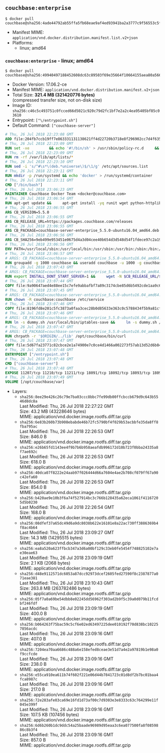 ## `couchbase:enterprise`

```console
$ docker pull couchbase@sha256:4ade44792ab55ffa5fb68eae9af4ed93941ba2a3777c9f56553c5f8f96e9dc19
```

-	Manifest MIME: `application/vnd.docker.distribution.manifest.list.v2+json`
-	Platforms:
	-	linux; amd64

### `couchbase:enterprise` - linux; amd64

```console
$ docker pull couchbase@sha256:49940497188452608dc63c89503f69e35664f10664155aea80a56684d419f236
```

-	Docker Version: 17.06.2-ce
-	Manifest MIME: `application/vnd.docker.distribution.manifest.v2+json`
-	Total Size: **321.4 MB (321420776 bytes)**  
	(compressed transfer size, not on-disk size)
-	Image ID: `sha256:c46c5c493751c0fcced66d5021c920c79d2fc1bf7e2a2c4ea95405bf85c03610`
-	Entrypoint: `["\/entrypoint.sh"]`
-	Default Command: `["couchbase-server"]`

```dockerfile
# Thu, 26 Jul 2018 22:23:08 GMT
ADD file:204fb7ccb19ff7e863331131138621ff4d22720b3718e8f296902cc7d4f635b5 in / 
# Thu, 26 Jul 2018 22:23:09 GMT
RUN set -xe 		&& echo '#!/bin/sh' > /usr/sbin/policy-rc.d 	&& echo 'exit 101' >> /usr/sbin/policy-rc.d 	&& chmod +x /usr/sbin/policy-rc.d 		&& dpkg-divert --local --rename --add /sbin/initctl 	&& cp -a /usr/sbin/policy-rc.d /sbin/initctl 	&& sed -i 's/^exit.*/exit 0/' /sbin/initctl 		&& echo 'force-unsafe-io' > /etc/dpkg/dpkg.cfg.d/docker-apt-speedup 		&& echo 'DPkg::Post-Invoke { "rm -f /var/cache/apt/archives/*.deb /var/cache/apt/archives/partial/*.deb /var/cache/apt/*.bin || true"; };' > /etc/apt/apt.conf.d/docker-clean 	&& echo 'APT::Update::Post-Invoke { "rm -f /var/cache/apt/archives/*.deb /var/cache/apt/archives/partial/*.deb /var/cache/apt/*.bin || true"; };' >> /etc/apt/apt.conf.d/docker-clean 	&& echo 'Dir::Cache::pkgcache ""; Dir::Cache::srcpkgcache "";' >> /etc/apt/apt.conf.d/docker-clean 		&& echo 'Acquire::Languages "none";' > /etc/apt/apt.conf.d/docker-no-languages 		&& echo 'Acquire::GzipIndexes "true"; Acquire::CompressionTypes::Order:: "gz";' > /etc/apt/apt.conf.d/docker-gzip-indexes 		&& echo 'Apt::AutoRemove::SuggestsImportant "false";' > /etc/apt/apt.conf.d/docker-autoremove-suggests
# Thu, 26 Jul 2018 22:23:09 GMT
RUN rm -rf /var/lib/apt/lists/*
# Thu, 26 Jul 2018 22:23:10 GMT
RUN sed -i 's/^#\s*\(deb.*universe\)$/\1/g' /etc/apt/sources.list
# Thu, 26 Jul 2018 22:23:11 GMT
RUN mkdir -p /run/systemd && echo 'docker' > /run/systemd/container
# Thu, 26 Jul 2018 22:23:11 GMT
CMD ["/bin/bash"]
# Thu, 26 Jul 2018 23:06:23 GMT
MAINTAINER Couchbase Docker Team <docker@couchbase.com>
# Thu, 26 Jul 2018 23:06:54 GMT
RUN apt-get update &&     apt-get install -yq runit wget python-httplib2 chrpath tzdata     lsof lshw sysstat net-tools numactl  &&     apt-get autoremove && apt-get clean &&     rm -rf /var/lib/apt/lists/* /tmp/* /var/tmp/*
# Thu, 26 Jul 2018 23:06:55 GMT
ARG CB_VERSION=5.5.0
# Thu, 26 Jul 2018 23:06:55 GMT
ARG CB_RELEASE_URL=https://packages.couchbase.com/releases
# Thu, 26 Jul 2018 23:06:55 GMT
ARG CB_PACKAGE=couchbase-server-enterprise_5.5.0-ubuntu16.04_amd64.deb
# Thu, 26 Jul 2018 23:06:56 GMT
ARG CB_SHA256=9eb499e953451e0675d4a3d04cee40b654d3d548d54f1fdece97c2a192f7d778
# Thu, 26 Jul 2018 23:06:56 GMT
ENV PATH=/usr/local/sbin:/usr/local/bin:/usr/sbin:/usr/bin:/sbin:/bin:/opt/couchbase/bin:/opt/couchbase/bin/tools:/opt/couchbase/bin/install
# Thu, 26 Jul 2018 23:06:57 GMT
# ARGS: CB_PACKAGE=couchbase-server-enterprise_5.5.0-ubuntu16.04_amd64.deb CB_RELEASE_URL=https://packages.couchbase.com/releases CB_SHA256=9eb499e953451e0675d4a3d04cee40b654d3d548d54f1fdece97c2a192f7d778 CB_VERSION=5.5.0
RUN groupadd -g 1000 couchbase && useradd couchbase -u 1000 -g couchbase -M
# Thu, 26 Jul 2018 23:07:43 GMT
# ARGS: CB_PACKAGE=couchbase-server-enterprise_5.5.0-ubuntu16.04_amd64.deb CB_RELEASE_URL=https://packages.couchbase.com/releases CB_SHA256=9eb499e953451e0675d4a3d04cee40b654d3d548d54f1fdece97c2a192f7d778 CB_VERSION=5.5.0
RUN export INSTALL_DONT_START_SERVER=1 &&     wget -N $CB_RELEASE_URL/$CB_VERSION/$CB_PACKAGE &&     echo "$CB_SHA256  $CB_PACKAGE" | sha256sum -c - &&     dpkg -i ./$CB_PACKAGE && rm -f ./$CB_PACKAGE
# Thu, 26 Jul 2018 23:07:44 GMT
COPY file:9a90647aed4e88ee15c7efe9abbafbf7a89c3174cbe85d6b5492cde1aa9c6355 in /etc/service/couchbase-server/run 
# Thu, 26 Jul 2018 23:07:45 GMT
# ARGS: CB_PACKAGE=couchbase-server-enterprise_5.5.0-ubuntu16.04_amd64.deb CB_RELEASE_URL=https://packages.couchbase.com/releases CB_SHA256=9eb499e953451e0675d4a3d04cee40b654d3d548d54f1fdece97c2a192f7d778 CB_VERSION=5.5.0
RUN chown -R couchbase:couchbase /etc/service
# Thu, 26 Jul 2018 23:07:46 GMT
COPY file:8196fd8e201c5fc3873a0faa3cec28b0d85633e363c0c5788434f5b9a81cfa5b in /usr/local/bin/ 
# Thu, 26 Jul 2018 23:07:46 GMT
# ARGS: CB_PACKAGE=couchbase-server-enterprise_5.5.0-ubuntu16.04_amd64.deb CB_RELEASE_URL=https://packages.couchbase.com/releases CB_SHA256=9eb499e953451e0675d4a3d04cee40b654d3d548d54f1fdece97c2a192f7d778 CB_VERSION=5.5.0
RUN ln -s dummy.sh /usr/local/bin/iptables-save &&     ln -s dummy.sh /usr/local/bin/lvdisplay &&     ln -s dummy.sh /usr/local/bin/vgdisplay &&     ln -s dummy.sh /usr/local/bin/pvdisplay
# Thu, 26 Jul 2018 23:07:47 GMT
# ARGS: CB_PACKAGE=couchbase-server-enterprise_5.5.0-ubuntu16.04_amd64.deb CB_RELEASE_URL=https://packages.couchbase.com/releases CB_SHA256=9eb499e953451e0675d4a3d04cee40b654d3d548d54f1fdece97c2a192f7d778 CB_VERSION=5.5.0
RUN chrpath -r '$ORIGIN/../lib' /opt/couchbase/bin/curl
# Thu, 26 Jul 2018 23:07:47 GMT
COPY file:5d67fa23771c82cbce2e1a74900e7c0ce4d1466a002273f57ab13d52d6b844b3 in / 
# Thu, 26 Jul 2018 23:07:48 GMT
ENTRYPOINT ["/entrypoint.sh"]
# Thu, 26 Jul 2018 23:07:48 GMT
CMD ["couchbase-server"]
# Thu, 26 Jul 2018 23:07:48 GMT
EXPOSE 11207/tcp 11210/tcp 11211/tcp 18091/tcp 18092/tcp 18093/tcp 18094/tcp 18095/tcp 18096/tcp 8091/tcp 8092/tcp 8093/tcp 8094/tcp 8095/tcp 8096/tcp
# Thu, 26 Jul 2018 23:07:49 GMT
VOLUME [/opt/couchbase/var]
```

-	Layers:
	-	`sha256:8ee29e426c26c79e7ba03ccc8bbc7fe99db00ffcbccb679d9c643b5546d8dc8a`  
		Last Modified: Thu, 26 Jul 2018 22:27:22 GMT  
		Size: 43.2 MB (43228646 bytes)  
		MIME: application/vnd.docker.image.rootfs.diff.tar.gzip
	-	`sha256:6e83b260b73b908ebabde46b72fc5790bf4f029b53acbbfe35da8ff8fba795ac`  
		Last Modified: Thu, 26 Jul 2018 22:26:53 GMT  
		Size: 846.0 B  
		MIME: application/vnd.docker.image.rootfs.diff.tar.gzip
	-	`sha256:e26b65fd1143ee4f9b7b6b958aeafdb996172d10b723f0bba24335a8f7ae692c`  
		Last Modified: Thu, 26 Jul 2018 22:26:53 GMT  
		Size: 618.0 B  
		MIME: application/vnd.docker.image.rootfs.diff.tar.gzip
	-	`sha256:40dca07f8222e24aab97f026444d66a7604e4ae2b708cf079ff67a90c42efa60`  
		Last Modified: Thu, 26 Jul 2018 22:26:53 GMT  
		Size: 854.0 B  
		MIME: application/vnd.docker.image.rootfs.diff.tar.gzip
	-	`sha256:b420ae9e10b3f6a74f527914bc3c766b128435a62eca1061f41167205d5b0230`  
		Last Modified: Thu, 26 Jul 2018 22:26:54 GMT  
		Size: 168.0 B  
		MIME: application/vnd.docker.image.rootfs.diff.tar.gzip
	-	`sha256:08dfef37a65dc49d6a9dc8038b622e16101e8a22ac730ff3886369b4f8ac4b64`  
		Last Modified: Thu, 26 Jul 2018 23:09:27 GMT  
		Size: 14.3 MB (14295515 bytes)  
		MIME: application/vnd.docker.image.rootfs.diff.tar.gzip
	-	`sha256:ea8a520a623ffbcb347a3d6a00bf129c33eb0fe5454f748825102e7ae30eae63`  
		Last Modified: Thu, 26 Jul 2018 23:09:19 GMT  
		Size: 2.1 KB (2068 bytes)  
		MIME: application/vnd.docker.image.rootfs.diff.tar.gzip
	-	`sha256:d48e9112571dc6053a87dcc92973dcef2605fed27590f8c2387877a071eae381`  
		Last Modified: Thu, 26 Jul 2018 23:10:43 GMT  
		Size: 263.8 MB (263782486 bytes)  
		MIME: application/vnd.docker.image.rootfs.diff.tar.gzip
	-	`sha256:05f7a0a69be54dbb8e02245dd56962f303ad2b9f5c39a0d079b11fcdbf246fdf`  
		Last Modified: Thu, 26 Jul 2018 23:09:19 GMT  
		Size: 400.0 B  
		MIME: application/vnd.docker.image.rootfs.diff.tar.gzip
	-	`sha256:b064263f75bac59c5cf6e02ed63497225dee010192f70d838bc102257856acdc`  
		Last Modified: Thu, 26 Jul 2018 23:09:16 GMT  
		Size: 407.0 B  
		MIME: application/vnd.docker.image.rootfs.diff.tar.gzip
	-	`sha256:7204ea70aa6686c488a6e158efed8ceae3e51d7a4e2a97819b1e98a0f9ccfcde`  
		Last Modified: Thu, 26 Jul 2018 23:09:16 GMT  
		Size: 238.0 B  
		MIME: application/vnd.docker.image.rootfs.diff.tar.gzip
	-	`sha256:e55ca910ea611b74f602f221e06d44b7841723c01d8df2b7bc01baa4fca8987c`  
		Last Modified: Thu, 26 Jul 2018 23:09:16 GMT  
		Size: 217.0 B  
		MIME: application/vnd.docker.image.rootfs.diff.tar.gzip
	-	`sha256:72e283afe03ca69e16fd1d73af00c7d9303e3e8333c63c764299e11f045e399f`  
		Last Modified: Thu, 26 Jul 2018 23:09:16 GMT  
		Size: 107.5 KB (107456 bytes)  
		MIME: application/vnd.docker.image.rootfs.diff.tar.gzip
	-	`sha256:6d6b260b1dc9ddc54a25baade96989d95eaa3c6ea077500fa8f0859886c8b3f4`  
		Last Modified: Thu, 26 Jul 2018 23:09:16 GMT  
		Size: 857.0 B  
		MIME: application/vnd.docker.image.rootfs.diff.tar.gzip
